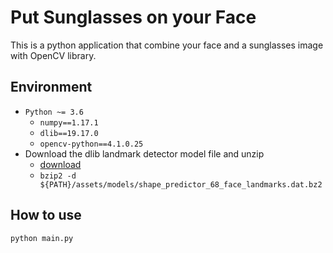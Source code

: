 # Put Sunglasses on your Face

This is a python application that combine your face and a sunglasses image with OpenCV library.

## Environment

- `Python ~= 3.6`
  - `numpy==1.17.1`
  - `dlib==19.17.0`
  - `opencv-python==4.1.0.25`
- Download the dlib landmark detector model file and unzip
  - [download](https://raw.githubusercontent.com/davisking/dlib-models/master/shape_predictor_68_face_landmarks.dat.bz2)
  - `bzip2 -d ${PATH}/assets/models/shape_predictor_68_face_landmarks.dat.bz2`

## How to use

```python
python main.py
```

